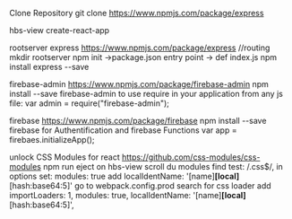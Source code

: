 Clone Repository
git clone
https://www.npmjs.com/package/express

hbs-view
create-react-app

rootserver
express https://www.npmjs.com/package/express //routing
  mkdir rootserver
  npm init ->package.json
  entry point -> def index.js
  npm install express --save

firebase-admin https://www.npmjs.com/package/firebase-admin
  npm install --save firebase-admin
  to use require in your application from any js file:
  var admin = require("firebase-admin");

firebase https://www.npmjs.com/package/firebase
npm install --save firebase
for Authentification and firebase Functions
var app = firebaes.initializeApp();

unlock CSS Modules for react https://github.com/css-modules/css-modules
  npm run eject on hbs-view
  scroll du modules
  find test: /\.css$/,
  in options set:
    modules: true
  add
    localIdentName: '[name]__[local]__[hash:base64:5]'
  go to webpack.config.prod
  search for css loader
  add	                  
    importLoaders: 1,
    modules: true,
    localIdentName: '[name]__[local]__[hash:base64:5]',
